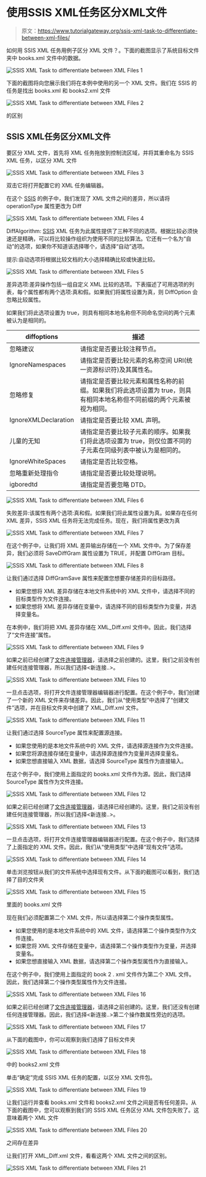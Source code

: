 # 使用SSIS XML任务区分XML文件

> 原文：<https://www.tutorialgateway.org/ssis-xml-task-to-differentiate-between-xml-files/>

如何用 SSIS XML 任务用例子区分 XML 文件？。下面的截图显示了系统目标文件夹中 books.xml 文件中的数据。

![SSIS XML Task to differentiate between XML Files 1](img/83ff05f04906b33cc0361694afdc3b39.png)

下面的截图将向您展示我们将在本例中使用的另一个 XML 文件。我们在 SSIS 的任务是找出 books.xml 和 books2.xml 文件

![SSIS XML Task to differentiate between XML Files 2](img/d7fc65dbf0212f60f6e3be5c813fb56a.png)

的区别

## SSIS XML任务区分XML文件

要区分 XML 文件，首先将 XML 任务拖放到控制流区域，并将其重命名为 SSIS XML 任务，以区分 XML 文件

![SSIS XML Task to differentiate between XML Files 3](img/63d0452d26a5687257ba73d296f8389c.png)

双击它将打开配置它的 XML 任务编辑器。

在这个 [SSIS](https://www.tutorialgateway.org/ssis/) 的例子中，我们发现了 XML 文件之间的差异，所以请将 operationType 属性更改为 Diff

![SSIS XML Task to differentiate between XML Files 4](img/1a18ed6605e16e17364b192757cdb73a.png)

DiffAlgorithm: [SSIS](https://www.tutorialgateway.org/ssis/) XML 任务为此属性提供了三种不同的选项。根据比较必须快速还是精确，可以将比较操作组织为使用不同的比较算法。它还有一个名为“自动”的选项，如果你不知道该选择哪个，请选择“自动”选项。

提示:自动选项将根据比较文档的大小选择精确比较或快速比较。

![SSIS XML Task to differentiate between XML Files 5](img/fb16c9fbdeac7048efe94ea0e906c0ed.png)

差异选项:差异操作包括一组自定义 XML 比较的选项。下表描述了可用选项的列表，每个属性都有两个选项:真和假。如果我们将属性设置为真，则 DiffOption 会忽略比较属性。

如果我们将此选项设置为 true，则具有相同本地名称但不同命名空间的两个元素被认为是相同的。

| diffoptions | 描述 |
| --- | --- |
| 忽略建议 | 请指定是否要比较注释节点。 |
| IgnoreNamespaces | 请指定是否要比较元素的名称空间 URI(统一资源标识符)及其属性名。 |
| 忽略修复 | 请指定是否要比较元素和属性名称的前缀。如果我们将此选项设置为 true，则具有相同本地名称但不同前缀的两个元素被视为相同。 |
| IgnoreXMLDeclaration | 请指定是否要比较 XML 声明。 |
| 儿童的无知 | 请指定是否要比较子元素的顺序。如果我们将此选项设置为 true，则仅位置不同的子元素在同级列表中被认为是相同的。 |
| IgnoreWhiteSpaces | 请指定是否比较空格。 |
| 忽略重新处理指令 | 请指定是否要比较处理说明。 |
| igboredtd | 请指定是否要忽略 DTD。 |

![SSIS XML Task to differentiate between XML Files 6](img/a629d1bdc4048a11d38c343179f1b567.png)

失败差异:该属性有两个选项:真和假。如果我们将此属性设置为真。如果存在任何 XML 差异，SSIS XML 任务将无法完成任务。现在，我们将属性更改为真

![SSIS XML Task to differentiate between XML Files 7](img/aac10e1b24ee6403e61943909d5da9c6.png)

在这个例子中，让我们将 XML 差异输出存储在一个 XML 文件中。为了保存差异，我们必须将 SaveDiffGram 属性设置为 TRUE，并配置 DiffGram 目标。

![SSIS XML Task to differentiate between XML Files 8](img/e6c3885edbb9a3dd7977f954ef0c3018.png)

让我们通过选择 DiffGramSave 属性来配置您想要存储差异的目标路径。

*   如果您想将 XML 差异存储在本地文件系统中的 XML 文件中，请选择不同的目标类型作为文件连接。
*   如果您想将 XML 差异存储在变量中，请选择不同的目标类型作为变量，并选择变量名。

在本例中，我们将把 XML 差异存储在 XML_Diff.xml 文件中。因此，我们选择了“文件连接”属性。

![SSIS XML Task to differentiate between XML Files 9](img/8544311ca0aebd9090d5493f33d00567.png)

如果之前已经创建了[文件连接管理器](https://www.tutorialgateway.org/file-connection-manager-in-ssis/)，请选择之前创建的。这里，我们之前没有创建任何连接管理器，所以我们选择<新连接..>。

![SSIS XML Task to differentiate between XML Files 10](img/ded0a64139a91dd358c02de741ed479b.png)

一旦点击<new connection..="">选项，将打开文件连接管理器编辑器进行配置。在这个例子中，我们创建了一个新的 XML 文件来存储差异。因此，我们从“使用类型”中选择了“创建文件”选项，并在目标文件夹中创建了 XML_Diff.xml 文件。</new>

![SSIS XML Task to differentiate between XML Files 11](img/f2efa2ab7456efeb1cc32456722780cd.png)

让我们通过选择 SourceType 属性来配置源连接。

*   如果您使用的是本地文件系统中的 XML 文件，请选择源连接作为文件连接。
*   如果您将源连接存储在变量中，请选择源连接作为变量并选择变量名。
*   如果您想直接输入 XML 数据，请选择 SourceType 属性作为直接输入。

在这个例子中，我们使用上面指定的 books.xml 文件作为源。因此，我们选择 SourceType 属性作为文件连接。

![SSIS XML Task to differentiate between XML Files 12](img/dcb7e4c0d609f7c2d066af25d2c6349d.png)

如果之前已经创建了[文件连接管理器](https://www.tutorialgateway.org/file-connection-manager-in-ssis/)，请选择已经创建的。这里，我们之前没有创建任何连接管理器，所以我们选择<新连接..>。

![SSIS XML Task to differentiate between XML Files 13](img/74375351bed0ea14b4aca421dc47a901.png)

一旦点击<new connection..="">选项，将打开文件连接管理器编辑器进行配置。在这个例子中，我们选择了上面指定的 XML 文件。因此，我们从“使用类型”中选择“现有文件”选项。</new>

![SSIS XML Task to differentiate between XML Files 14](img/683425ee7ee485153b704725080ed50d.png)

单击浏览按钮从我们的文件系统中选择现有文件。从下面的截图可以看到，我们选择了目的文件夹

![SSIS XML Task to differentiate between XML Files 15](img/8dff6cd11a9f83c4122e79eb35cd0684.png)

里面的 books.xml 文件

现在我们必须配置第二个 XML 文件，所以请选择第二个操作类型属性。

*   如果您使用的是本地文件系统中的 XML 文件，请选择第二个操作类型作为文件连接。
*   如果您将 XML 文件存储在变量中，请选择第二个操作类型作为变量，并选择变量名。
*   如果您想直接输入 XML 数据，请选择第二个操作类型属性作为直接输入。

在这个例子中，我们使用上面指定的 book 2 . xml 文件作为第二个 XML 文件。因此，我们选择第二个操作类型属性作为文件连接。

![SSIS XML Task to differentiate between XML Files 16](img/1b799fbe1359072e99bfe794b96a17f3.png)

如果之前已经创建了[文件连接管理器](https://www.tutorialgateway.org/file-connection-manager-in-ssis/)，请选择之前创建的。这里，我们还没有创建任何连接管理器。因此，我们选择<新连接..>第二个操作数属性旁边的选项。

![SSIS XML Task to differentiate between XML Files 17](img/8b2faac945d92d1ad03b5394a27e6607.png)

从下面的截图中，你可以观察到我们选择了目标文件夹

![SSIS XML Task to differentiate between XML Files 18](img/75500f8a8efe7c8aa334f6986c83233a.png)

中的 books2.xml 文件

单击“确定”完成 SSIS XML 任务的配置，以区分 XML 文件包。

![SSIS XML Task to differentiate between XML Files 19](img/e2c3a6f0d8fbca3e581ae39202b00a05.png)

让我们运行并查看 books.xml 文件和 books2.xml 文件之间是否有任何差异。从下面的截图中，您可以观察到我们的 SSIS XML 任务区分 XML 文件包失败了。这意味着两个 XML 文件

![SSIS XML Task to differentiate between XML Files 20](img/218e46e81fb24f7db72a4fabc6d3dd2b.png)

之间存在差异

让我们打开 XML_Diff.xml 文件，看看这两个 XML 文件之间的区别。

![SSIS XML Task to differentiate between XML Files 21](img/aafa46483148170f160bf36d2837039f.png)